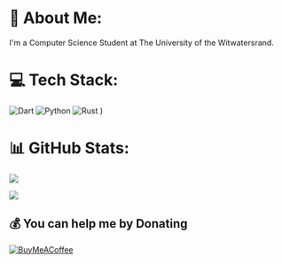 # 💫 About Me:
I'm a Computer Science Student at The University of the Witwatersrand.




# 💻 Tech Stack:
 ![Dart](https://img.shields.io/badge/dart-%230175C2.svg?style=flat&logo=dart&logoColor=white)  ![Python](https://img.shields.io/badge/python-3670A0?style=flat&logo=python&logoColor=ffdd54) ![Rust](https://img.shields.io/badge/rust-%23000000.svg?style=flat&logo=rust&logoColor=white) )
# 📊 GitHub Stats:
<!-- ![](https://github-readme-stats.vercel.app/api?username=chinxeleer&theme=tokyonight&hide_border=true&include_all_commits=false&count_private=false)<br/>
![](https://github-readme-streak-stats.herokuapp.com/?user=chinxeleer&theme=tokyonight&hide_border=true)<br/> -->
![](https://github-readme-stats.vercel.app/api/top-langs/?username=chinxeleer&theme=tokyonight&hide_border=true&include_all_commits=false&count_private=false&layout=compact)


[![](https://visitcount.itsvg.in/api?id=chinxeleer&icon=0&color=0)](https://visitcount.itsvg.in)

  ## 💰 You can help me by Donating
  [![BuyMeACoffee](https://img.shields.io/badge/Buy%20Me%20a%20Coffee-ffdd00?style=for-the-badge&logo=buy-me-a-coffee&logoColor=black)](https://buymeacoffee.com/https://www.buymeacoffee.com/Blessingelk) 

  
<!-- Proudly created with GPRM ( https://gprm.itsvg.in ) -->
